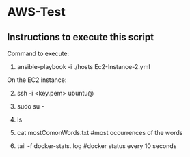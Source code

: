# AWS-Test
## Instructions to execute this script

Command to execute:

1. ansible-playbook -i ./hosts Ec2-Instance-2.yml

 

On the EC2 instance:

2. ssh -i <key.pem> ubuntu@<ipaddress>

3. sudo su -

4. ls

5. cat mostComonWords.txt #most occurrences of the words

6. tail -f docker-stats..log #docker status every 10 seconds
